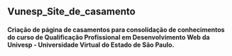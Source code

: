 ## Vunesp_Site_de_casamento
#### Criação de página de casamentos para consolidação de conhecimentos do curso de Qualificação Profissional em Desenvolvimento Web da Univesp - Universidade Virtual do Estado de São Paulo.
